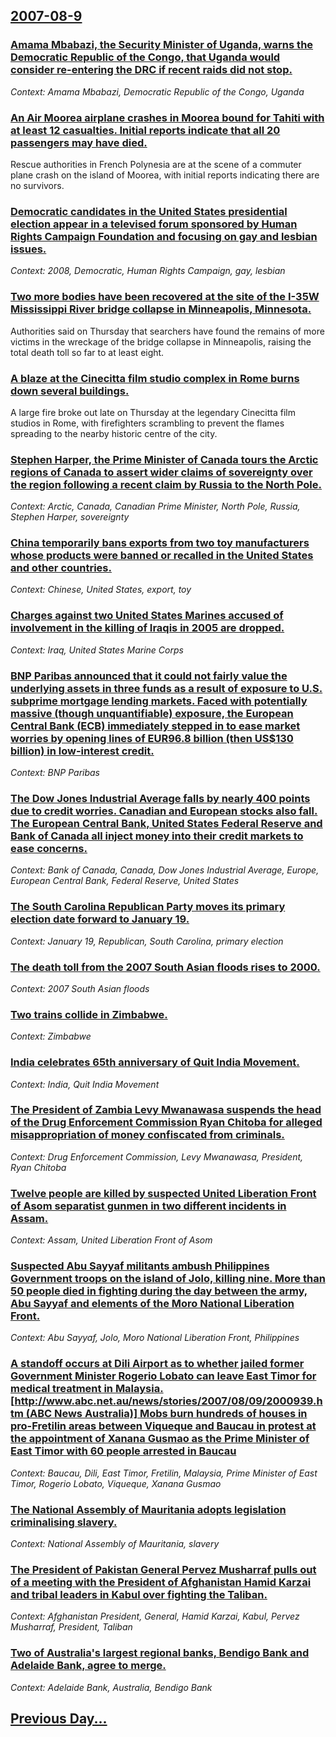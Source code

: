 ## [2007-08-9](/news/2007/08/9/index.md)

### [ Amama Mbabazi, the Security Minister of Uganda, warns the Democratic Republic of the Congo, that Uganda would consider re-entering the DRC if recent raids did not stop. ](/news/2007/08/9/amama-mbabazi-the-security-minister-of-uganda-warns-the-democratic-republic-of-the-congo-that-uganda-would-consider-re-entering-the-drc.md)
_Context: Amama Mbabazi, Democratic Republic of the Congo, Uganda_

### [ An Air Moorea airplane crashes in Moorea bound for Tahiti with at least 12 casualties. Initial reports indicate that all 20 passengers may have died. ](/news/2007/08/9/an-air-moorea-airplane-crashes-in-moorea-bound-for-tahiti-with-at-least-12-casualties-initial-reports-indicate-that-all-20-passengers-may.md)
Rescue authorities in French Polynesia are at the scene of a commuter plane crash on the island of Moorea, with initial reports indicating there are no survivors.

### [ Democratic candidates in the United States presidential election appear in a televised forum sponsored by Human Rights Campaign Foundation and focusing on gay and lesbian issues. ](/news/2007/08/9/democratic-candidates-in-the-united-states-presidential-election-appear-in-a-televised-forum-sponsored-by-human-rights-campaign-foundation.md)
_Context: 2008, Democratic, Human Rights Campaign, gay, lesbian_

### [ Two more bodies have been recovered at the site of the I-35W Mississippi River bridge collapse in Minneapolis, Minnesota. ](/news/2007/08/9/two-more-bodies-have-been-recovered-at-the-site-of-the-i-35w-mississippi-river-bridge-collapse-in-minneapolis-minnesota.md)
Authorities said on Thursday that searchers have found the remains of more victims in the wreckage of the bridge collapse in Minneapolis, raising the total death toll so far to at least eight.

### [ A blaze at the Cinecitta film studio complex in Rome burns down several buildings. ](/news/2007/08/9/a-blaze-at-the-cinecitta-film-studio-complex-in-rome-burns-down-several-buildings.md)
A large fire broke out late on Thursday at the legendary Cinecitta film studios in Rome, with firefighters scrambling to prevent the flames spreading to the nearby historic centre of the city.

### [ Stephen Harper, the Prime Minister of Canada tours the Arctic regions of Canada to assert wider claims of sovereignty over the region following a recent claim by Russia to the North Pole. ](/news/2007/08/9/stephen-harper-the-prime-minister-of-canada-tours-the-arctic-regions-of-canada-to-assert-wider-claims-of-sovereignty-over-the-region-follo.md)
_Context: Arctic, Canada, Canadian Prime Minister, North Pole, Russia, Stephen Harper, sovereignty_

### [ China temporarily bans exports from two toy manufacturers whose products were banned or recalled in the United States and other countries. ](/news/2007/08/9/china-temporarily-bans-exports-from-two-toy-manufacturers-whose-products-were-banned-or-recalled-in-the-united-states-and-other-countries.md)
_Context: Chinese, United States, export, toy_

### [ Charges against two United States Marines accused of involvement in the killing of Iraqis in 2005 are dropped. ](/news/2007/08/9/charges-against-two-united-states-marines-accused-of-involvement-in-the-killing-of-iraqis-in-2005-are-dropped.md)
_Context: Iraq, United States Marine Corps_

### [ BNP Paribas announced that it could not fairly value the underlying assets in three funds as a result of exposure to U.S. subprime mortgage lending markets. Faced with potentially massive (though unquantifiable) exposure, the European Central Bank (ECB) immediately stepped in to ease market worries by opening lines of EUR96.8 billion (then US$130 billion) in low-interest credit.](/news/2007/08/9/bnp-paribas-announced-that-it-could-not-fairly-value-the-underlying-assets-in-three-funds-as-a-result-of-exposure-to-u-s-subprime-mortgage.md)
_Context: BNP Paribas_

### [ The Dow Jones Industrial Average falls by nearly 400 points due to credit worries. Canadian and European stocks also fall. The European Central Bank, United States Federal Reserve and Bank of Canada all inject money into their credit markets to ease concerns. ](/news/2007/08/9/the-dow-jones-industrial-average-falls-by-nearly-400-points-due-to-credit-worries-canadian-and-european-stocks-also-fall-the-european-cen.md)
_Context: Bank of Canada, Canada, Dow Jones Industrial Average, Europe, European Central Bank, Federal Reserve, United States_

### [ The South Carolina Republican Party moves its primary election date forward to January 19. ](/news/2007/08/9/the-south-carolina-republican-party-moves-its-primary-election-date-forward-to-january-19.md)
_Context: January 19, Republican, South Carolina, primary election_

### [ The death toll from the 2007 South Asian floods rises to 2000. ](/news/2007/08/9/the-death-toll-from-the-2007-south-asian-floods-rises-to-2000.md)
_Context: 2007 South Asian floods_

### [ Two trains collide in Zimbabwe. ](/news/2007/08/9/two-trains-collide-in-zimbabwe.md)
_Context: Zimbabwe_

### [ India celebrates 65th anniversary of Quit India Movement.](/news/2007/08/9/india-celebrates-65th-anniversary-of-quit-india-movement.md)
_Context: India, Quit India Movement_

### [ The President of Zambia Levy Mwanawasa suspends the head of the Drug Enforcement Commission Ryan Chitoba for alleged misappropriation of money confiscated from criminals. ](/news/2007/08/9/the-president-of-zambia-levy-mwanawasa-suspends-the-head-of-the-drug-enforcement-commission-ryan-chitoba-for-alleged-misappropriation-of-mo.md)
_Context: Drug Enforcement Commission, Levy Mwanawasa, President, Ryan Chitoba_

### [ Twelve people are killed by suspected United Liberation Front of Asom separatist gunmen in two different incidents in Assam. ](/news/2007/08/9/twelve-people-are-killed-by-suspected-united-liberation-front-of-asom-separatist-gunmen-in-two-different-incidents-in-assam.md)
_Context: Assam, United Liberation Front of Asom_

### [ Suspected Abu Sayyaf militants ambush Philippines Government troops on the island of Jolo, killing nine. More than 50 people died in fighting during the day between the army, Abu Sayyaf and elements of the Moro National Liberation Front.   ](/news/2007/08/9/suspected-abu-sayyaf-militants-ambush-philippines-government-troops-on-the-island-of-jolo-killing-nine-more-than-50-people-died-in-fighti.md)
_Context: Abu Sayyaf, Jolo, Moro National Liberation Front, Philippines_

### [  A standoff occurs at Dili Airport as to whether jailed former Government Minister Rogerio Lobato can leave East Timor for medical treatment in Malaysia. [http://www.abc.net.au/news/stories/2007/08/09/2000939.htm (ABC News Australia)] Mobs burn hundreds of houses in pro-Fretilin areas between Viqueque and Baucau in protest at the appointment of Xanana Gusmao as the Prime Minister of East Timor with 60 people arrested in Baucau](/news/2007/08/9/a-standoff-occurs-at-dili-airport-as-to-whether-jailed-former-government-minister-rogerio-lobato-can-leave-east-timor-for-medical-treatmen.md)
_Context: Baucau, Dili, East Timor, Fretilin, Malaysia, Prime Minister of East Timor, Rogerio Lobato, Viqueque, Xanana Gusmao_

### [ The National Assembly of Mauritania adopts legislation criminalising slavery. ](/news/2007/08/9/the-national-assembly-of-mauritania-adopts-legislation-criminalising-slavery.md)
_Context: National Assembly of Mauritania, slavery_

### [ The President of Pakistan General Pervez Musharraf pulls out of a meeting with the President of Afghanistan Hamid Karzai and tribal leaders in Kabul over fighting the Taliban. ](/news/2007/08/9/the-president-of-pakistan-general-pervez-musharraf-pulls-out-of-a-meeting-with-the-president-of-afghanistan-hamid-karzai-and-tribal-leaders.md)
_Context: Afghanistan President, General, Hamid Karzai, Kabul, Pervez Musharraf, President, Taliban_

### [ Two of Australia's largest regional banks, Bendigo Bank and Adelaide Bank, agree to merge. ](/news/2007/08/9/two-of-australia-s-largest-regional-banks-bendigo-bank-and-adelaide-bank-agree-to-merge.md)
_Context: Adelaide Bank, Australia, Bendigo Bank_

## [Previous Day...](/news/2007/08/8/index.md)

